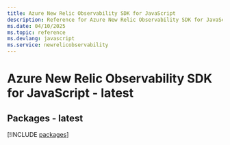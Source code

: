```yaml
---
title: Azure New Relic Observability SDK for JavaScript
description: Reference for Azure New Relic Observability SDK for JavaScript
ms.date: 04/10/2025
ms.topic: reference
ms.devlang: javascript
ms.service: newrelicobservability
---
```

# Azure New Relic Observability SDK for JavaScript - latest
## Packages - latest
[!INCLUDE [packages](new-relic-observability-index.md)]